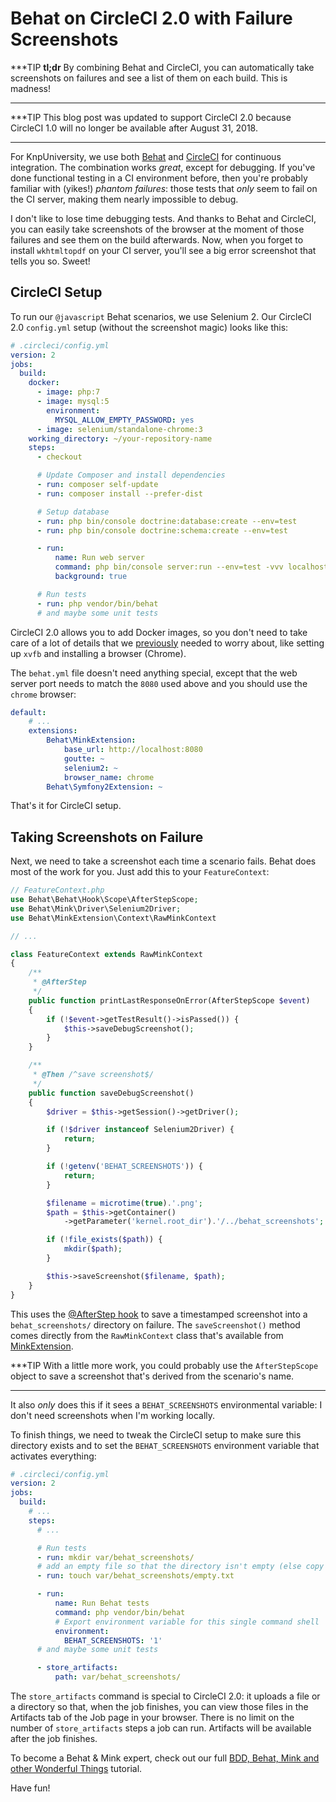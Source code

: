 # Behat on CircleCI 2.0 with Failure Screenshots

***TIP
**tl;dr** By combining Behat and CircleCI, you can automatically take screenshots
on failures and see a list of them on each build. This is madness!
***

***TIP
This blog post was updated to support CircleCI 2.0 because CircleCI 1.0
will no longer be available after August 31, 2018.
***

For KnpUniversity, we use both [Behat](https://knpuniversity.com/screencast/behat)
and [CircleCI](https://knpuniversity.com/screencast/phpunit/continuous-integration)
for continuous integration. The combination works *great*, except for
debugging. If you've done functional testing in a CI environment before, then
you're probably familiar with (yikes!) *phantom failures*: those tests that *only*
seem to fail on the CI server, making them nearly impossible to debug.

I don't like to lose time debugging tests. And thanks to Behat and CircleCI, you
can easily take screenshots of the browser at the moment of those failures and see
them on the build afterwards. Now, when you forget to install `wkhtmltopdf` on your
CI server, you'll see a big error screenshot that tells you so. Sweet!

## CircleCI Setup

To run our `@javascript` Behat scenarios, we use Selenium 2. Our CircleCI 2.0 `config.yml` setup
(without the screenshot magic) looks like this:

```yml
# .circleci/config.yml
version: 2
jobs:
  build:
    docker:
      - image: php:7
      - image: mysql:5
        environment:
          MYSQL_ALLOW_EMPTY_PASSWORD: yes
      - image: selenium/standalone-chrome:3
    working_directory: ~/your-repository-name
    steps:
      - checkout

      # Update Composer and install dependencies
      - run: composer self-update
      - run: composer install --prefer-dist

      # Setup database
      - run: php bin/console doctrine:database:create --env=test
      - run: php bin/console doctrine:schema:create --env=test

      - run:
          name: Run web server
          command: php bin/console server:run --env=test -vvv localhost:8080 > server.log 2>&1:
          background: true

      # Run tests
      - run: php vendor/bin/behat
      # and maybe some unit tests
```

CircleCI 2.0 allows you to add Docker images, so you don't need to take care of a lot of
details that we [previously](https://knpuniversity.com/screencast/question-answer-day/travis-ci)
needed to worry about, like setting up `xvfb` and installing a browser (Chrome).

The `behat.yml` file doesn't need anything special, except that the web server port
needs to match the `8080` used above and you should use the `chrome` browser:

```yml
default:
    # ...
    extensions:
        Behat\MinkExtension:
            base_url: http://localhost:8080
            goutte: ~
            selenium2: ~
            browser_name: chrome
        Behat\Symfony2Extension: ~
```

That's it for CircleCI setup.

## Taking Screenshots on Failure

Next, we need to take a screenshot each time a scenario fails. Behat does most of
the work for you. Just add this to your `FeatureContext`:

```php
// FeatureContext.php
use Behat\Behat\Hook\Scope\AfterStepScope;
use Behat\Mink\Driver\Selenium2Driver;
use Behat\MinkExtension\Context\RawMinkContext

// ...

class FeatureContext extends RawMinkContext
{
    /**
     * @AfterStep
     */
    public function printLastResponseOnError(AfterStepScope $event)
    {
        if (!$event->getTestResult()->isPassed()) {
            $this->saveDebugScreenshot();
        }
    }

    /**
     * @Then /^save screenshot$/
     */
    public function saveDebugScreenshot()
    {
        $driver = $this->getSession()->getDriver();

        if (!$driver instanceof Selenium2Driver) {
            return;
        }

        if (!getenv('BEHAT_SCREENSHOTS')) {
            return;
        }

        $filename = microtime(true).'.png';
        $path = $this->getContainer()
            ->getParameter('kernel.root_dir').'/../behat_screenshots';

        if (!file_exists($path)) {
            mkdir($path);
        }

        $this->saveScreenshot($filename, $path);
    }
}
```

This uses the [@AfterStep hook](https://knpuniversity.com/screencast/behat/behat-hooks-background)
to save a timestamped screenshot into a `behat_screenshots/` directory on failure.
The `saveScreenshot()` method comes directly from the `RawMinkContext` class that's
available from [MinkExtension](http://knpuniversity.com/screencast/behat/behat-loves-mink).

***TIP
With a little more work, you could probably use the `AfterStepScope` object to save
a screenshot that's derived from the scenario's name.
***

It also *only* does this if it sees a `BEHAT_SCREENSHOTS` environmental variable:
I don't need screenshots when I'm working locally.

To finish things, we need to tweak the CircleCI setup to make sure this directory
exists and to set the `BEHAT_SCREENSHOTS` environment variable that activates everything:

```yml
# .circleci/config.yml
version: 2
jobs:
  build:
    # ...
    steps:
      # ...

      # Run tests
      - run: mkdir var/behat_screenshots/
      # add an empty file so that the directory isn't empty (else copy may fail)
      - run: touch var/behat_screenshots/empty.txt

      - run:
          name: Run Behat tests
          command: php vendor/bin/behat
          # Export environment variable for this single command shell
          environment:
            BEHAT_SCREENSHOTS: '1'
      # and maybe some unit tests

      - store_artifacts:
          path: var/behat_screenshots/
```

The `store_artifacts` command is special to CircleCI 2.0: it uploads a file or a directory so
that, when the job finishes, you can view those files in the Artifacts tab of the Job page in
your browser. There is no limit on the number of `store_artifacts` steps a job can run. Artifacts
will be available after the job finishes.

To become a Behat & Mink expert, check out our full
[BDD, Behat, Mink and other Wonderful Things](https://knpuniversity.com/screencast/behat)
tutorial.

Have fun! 
